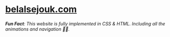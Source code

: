 # [belalsejouk.com](http://belalsejouk.com)

###### _**Fun Fact**: This website is fully implemented in CSS & HTML. Including all the animations and navigation_ 🙂🎉.
